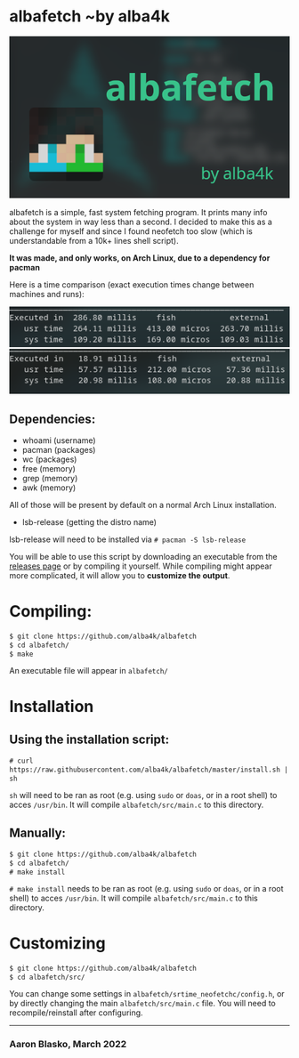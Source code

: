 # albafetch ~by alba4k

![intro](images/albafetch.png)


albafetch is a simple, fast system fetching program. It prints many info about the system in way less than a second. I decided to make this as a challenge for myself and since I found neofetch too slow (which is understandable from a 10k+ lines shell script).

**It was made, and only works, on Arch Linux, due to a dependency for pacman**

Here is a time comparison (exact execution times change between machines and runs):

![neofetch](images/time_neofetch.png)
![albafetch](images/time_albafetch.png)

## Dependencies:
* whoami (username)
* pacman (packages)
* wc (packages)
* free (memory)
* grep (memory)
* awk (memory)

All of those will be present by default on a normal Arch Linux installation.

* lsb-release (getting the distro name)

lsb-release will need to be installed via `# pacman -S lsb-release`

You will be able to use this script by downloading an executable from the [releases page](https://github.com/alba4k/albafetch/releases) or by compiling it yourself. While compiling might appear more complicated, it will allow you to **customize the output**.

# Compiling:
```shell
$ git clone https://github.com/alba4k/albafetch
$ cd albafetch/
$ make
```
An executable file will appear in `albafetch/`

# Installation

## Using the installation script:
```
# curl https://raw.githubusercontent.com/alba4k/albafetch/master/install.sh | sh
```
`sh` will need to be ran as root (e.g. using `sudo` or `doas`, or in a root shell) to acces `/usr/bin`. It will compile `albafetch/src/main.c` to this directory.

## Manually:

```
$ git clone https://github.com/alba4k/albafetch
$ cd albafetch/
# make install
```
`# make install` needs to be ran as root (e.g. using `sudo` or `doas`, or in a root shell) to acces `/usr/bin`. It will compile `albafetch/src/main.c` to this directory.

# Customizing
```
$ git clone https://github.com/alba4k/albafetch
$ cd albafetch/src/ 
```
You can change some settings in `albafetch/srtime_neofetchc/config.h`, or by directly changing the main `albafetch/src/main.c` file. You will need to recompile/reinstall after configuring.

---

### Aaron Blasko, March 2022